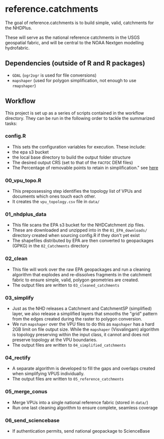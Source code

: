 
# reference.catchments

<!-- badges: start -->
<!-- badges: end -->


The goal of reference.catchments is to build simple, valid, catchments for the NHDPlus.

These will serve as the national reference catchments in the USGS geospatial fabric, and will be central to the NOAA Nextgen modelling hydrofabric.


## Dependencies (outside of R and R packages)

- `GDAL` (`ogr2ogr` is used for file conversions)
- `mapshaper` (used for polygon simplification, not enough to use `rmapshaper`)

## Workflow

This project is set up as a series of scripts contained in the workflow directory. They can be run in the following order to tackle the summarized tasks:

### config.R
  - This sets the configuration variables for execution. These include:
  - the epa s3 bucket 
  - the local base directory to build the output folder structure
  - The desired output CRS (set to that of the `FACFDC` DEM files)
  - The Percentage of removable points to retain in simplification." see [here](https://github.com/mbloch/mapshaper/wiki/Command-Reference#-simplify)
  
### 00_vpu_topo.R

 - This prepossessing step identifies the topology list of VPUs and documents which ones touch each other.
 - It creates the `vpu_topology.csv` file in `data/`
 
### 01_nhdplus_data

 - This file scans the EPA s3 bucket for the NHDCatchment zip files. 
 - These are downloaded and unzipped into in the `01_EPA_downloads/` directory created when sourcing config.R
  if they don't yet exist
 - The shapefiles distributed by EPA are then converted to geopackages (GPKG) in the `02_Catchments` directory
  
### 02_clean

 - This file will work over the raw EPA geopackages and run a cleaning algorithm that explodes and re-dissolves fragments in the catchment fabric to ensure simple, valid, polygon geometries are created.
 - The output files are written to `03_cleaned_catchments`
 
### 03_simplify

 - Just as the NHD releases a Catchment and CatchmentSP (simplified) layer, we also release a simplified layers that smooths the "grid" pattern from the edges created during the raster to polygon conversion.
 - We run `mapshaper` over the VPU files to do this as `mapshaper` has a hard 2GB limit on file output size. While the `mapshaper` (Visvalingam) algorithm is topology preserving within the input class, it cannot and does not preserve topology at the VPU boundaries.
 - The output files are written to `04_simplified_catchments`
 
### 04_rectify

 - A separate algorithm is developed to fill the gaps and overlaps created when simplifying VPUS individually.
 - The output files are written to `05_reference_catchments`
 
### 05_merge_conus
 
 - Merge VPUs into a single national reference fabric (stored in `data/`)
 - Run one last cleaning algorithm to ensure complete, seamless coverage

### 06_send_sciencebase

 - If authentication permits, send national geopackage to ScienceBase

